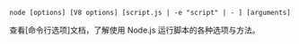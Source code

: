 
<!--introduced_in=v0.10.0-->
<!--type=misc-->

`node [options] [V8 options] [script.js | -e "script" | - ] [arguments]`

查看[命令行选项]文档，了解使用 Node.js 运行脚本的各种选项与方法。


